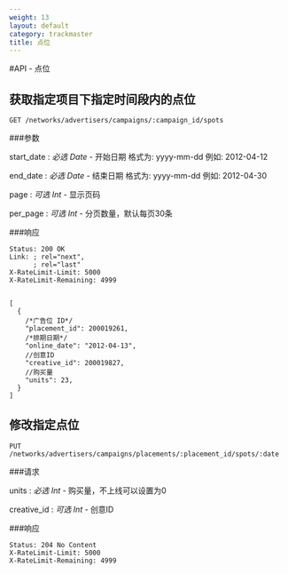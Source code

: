 ```yaml
---
weight: 13
layout: default
category: trackmaster
title: 点位
---
```


#API - 点位

<h2 id="p1">获取指定项目下指定时间段内的点位</h2>

    GET /networks/advertisers/campaigns/:campaign_id/spots

###参数

start\_date
: _必选_ *Date* - 开始日期 格式为: yyyy-mm-dd 例如: 2012-04-12

end\_date
: _必选_ *Date* - 结束日期 格式为: yyyy-mm-dd 例如: 2012-04-30

page
: _可选_ *Int* - 显示页码

per_page
: _可选_ *Int* - 分页数量，默认每页30条

###响应

<pre class="headers">
<code>Status: 200 OK
Link: <http://api.trackmaster.com.cn/networks/advertisers/campaigns/:campaign_id/spots?page=2>; rel="next",
      <http://api.trackmaster.com.cn/networks/advertisers/campaigns/:campaign_id/spots?page=10>; rel="last"
X-RateLimit-Limit: 5000
X-RateLimit-Remaining: 4999
</code></pre>
<pre class="highlight">
<code class="language-javascript">
[
  {
    /*广告位 ID*/
    "placement_id": 200019261,
    /*排期日期*/
    "online_date": "2012-04-13",
    //创意ID
    "creative_id": 200019827,
    //购买量
    "units": 23,
  }
]
</code></pre>

<h2 id="p2">修改指定点位</h2>

    PUT /networks/advertisers/campaigns/placements/:placement_id/spots/:date

###请求

units
: _必选_ *Int* - 购买量，不上线可以设置为0

creative\_id
: _可选_ *Int* - 创意ID

###响应

<pre class="headers no-response">
<code>Status: 204 No Content
X-RateLimit-Limit: 5000
X-RateLimit-Remaining: 4999
</code></pre>

